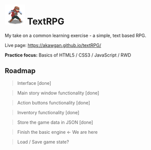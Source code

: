 # ![Game icon](https://raw.githubusercontent.com/Akawgan/textRPG/main/images/icon.png) TextRPG

My take on a common learning exercise - a simple, text based RPG.

Live page: https://akawgan.github.io/textRPG/

**Practice focus:** Basics of HTML5 / CSS3 / JavaScript / RWD

## Roadmap
> Interface [done]

> Main story window functionality [done]

> Action buttons functionality [done]

> Inventory functionality [done]

> Store the game data in JSON [done] 

> Finish the basic engine <- We are here

> Load / Save game state?
